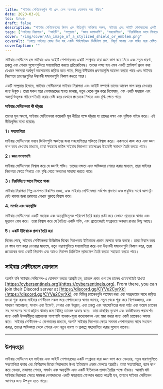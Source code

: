 ```yaml
---
title: "সাইবার সেন্টিনেলগুলি কী এবং কেন আপনার যোগদান করা উচিত"
date: 2023-03-01
toc: true
draft: false
description: "সাইবার সেন্টিনেলদের মিশন এবং নীতিগুলি আবিষ্কার করুন, সাইবার এবং আইটি পেশাদারদের একটি সম্প্রদায় যা জ্ঞান ভাগ করে নিতে এবং সাইবার নিরাপত্তা চ্যালেঞ্জগুলির উদ্ভাবনী সমাধানগুলি বিকাশ করতে প্রতিশ্রুতিবদ্ধ।"
tags: ["সাইবার নিরাপত্তা", "আইটি", "সম্প্রদায়", "জ্ঞান ভাগাভাগি", "সহযোগিতা", "নিরবিচ্ছিন্য ভাবে শিখতে থাকা", "সমর্থন", "অন্তর্ভুক্তি", "ইতিবাচক প্রভাব", "পাঠ্য চ্যানেল", "ভয়েস চ্যানেল", "পেশা পরামর্শ", "কাজের সুযোগ", "শেখার সম্পদ", "উঠতি প্রবণতা", "প্রকল্প", "ঘটনা", "সম্মেলন", "পোষা ছবি", "প্রযুক্তি"]
cover: "/img/cover/An_image_of_a_stylized_shield_or_emblem.png"
coverAlt: "কেন্দ্রে সাইবার যোদ্ধা চিত্র সহ একটি স্টাইলাইজড ডিজিটাল ঢাল, বিমূর্ত আকার এবং লাইন দ্বারা বেষ্টিত যা ডেটা প্রবাহ এবং নেটওয়ার্ক সংযোগের প্রতিনিধিত্ব করে"
coverCaption: ""
---
```


সাইবার সেন্টিনেল হল সাইবার এবং আইটি পেশাদারদের একটি সম্প্রদায় যারা জ্ঞান ভাগ করে নিতে এবং নতুন ধারণা, প্রকল্প এবং শেখার সুযোগগুলিতে সহযোগিতা করতে প্রতিশ্রুতিবদ্ধ। তাদের লক্ষ্য হল এমন একটি প্ল্যাটফর্ম প্রদান করা যেখানে সদস্যরা অর্থপূর্ণ আলোচনায় জড়িত হতে পারে, শিল্পে উদীয়মান প্রবণতাগুলি অন্বেষণ করতে পারে এবং সাইবার নিরাপত্তা চ্যালেঞ্জগুলির উদ্ভাবনী সমাধানগুলি বিকাশ করতে পারে।

একটি সম্প্রদায় হিসাবে, সাইবার সেন্টিনেলরা সাইবার নিরাপত্তা এবং আইটি সম্পর্কে তাদের আবেগ ভাগ করে নেওয়ার জন্য উন্মুক্ত। তারা সকল স্তরে পেশাদারদের স্বাগত জানায়, নতুন থেকে শুরু করে বিশেষজ্ঞ, এবং একটি সহায়ক এবং অন্তর্ভুক্তিমূলক পরিবেশ তৈরি করার চেষ্টা করে যেখানে প্রত্যেকে শিখতে এবং বৃদ্ধি পেতে পারে।

**সাইবার সেন্টিনেলরা কী দাঁড়ায়**

তাদের মূল অংশে, সাইবার সেন্টিনেলরা কয়েকটি মূল নীতির পক্ষে দাঁড়ায় যা তাদের লক্ষ্য এবং দৃষ্টিকে গাইড করে। এই নীতিগুলির মধ্যে রয়েছে:

**1। সহযোগিতা**

সাইবার সেন্টিনেলরা মহান জিনিসগুলি অর্জনের জন্য সহযোগিতার শক্তিতে বিশ্বাস করে। একসাথে কাজ করে এবং জ্ঞান ভাগ করে নেওয়ার মাধ্যমে, তারা সবচেয়ে জটিল সাইবার নিরাপত্তা চ্যালেঞ্জের উদ্ভাবনী সমাধান তৈরি করতে পারে।

**2। জ্ঞান ভাগাভাগি**

সাইবার সেন্টিনেলরা বিশ্বাস করে যে জ্ঞানই শক্তি। তাদের দক্ষতা এবং অভিজ্ঞতা শেয়ার করার মাধ্যমে, তারা সাইবার নিরাপত্তা ক্ষেত্রে শিখতে এবং বৃদ্ধি পেতে অন্যদের সাহায্য করতে পারে।

**3। নিরবিচ্ছিন্য ভাবে শিখতে থাকা**

সাইবার নিরাপত্তা শিল্প ক্রমাগত বিকশিত হচ্ছে, এবং সাইবার সেন্টিনেলরা সর্বশেষ প্রবণতা এবং প্রযুক্তির সাথে আপ-টু-ডেট থাকার জন্য ক্রমাগত শেখার গুরুত্বে বিশ্বাস করে।

**4. সমর্থন এবং অন্তর্ভুক্তি**

সাইবার সেন্টিনেলরা একটি সহায়ক এবং অন্তর্ভুক্তিমূলক পরিবেশ তৈরি করার চেষ্টা করে যেখানে প্রত্যেকে স্বাগত এবং মূল্যবান বোধ করে। তারা বিশ্বাস করে যে বৈচিত্র্য একটি শক্তি, এবং প্রত্যেকেরই সম্প্রদায়ে অবদান রাখার কিছু আছে।

**5। একটি ইতিবাচক প্রভাব তৈরি করা**

দিনের শেষে, সাইবার সেন্টিনেলরা ডিজিটাল বিশ্বের নিরাপত্তায় ইতিবাচক প্রভাব ফেলতে কাজ করছে। তারা বিশ্বাস করে যে জ্ঞান ভাগ করে নেওয়ার মাধ্যমে, নতুন ধারণাগুলিতে সহযোগিতা করে এবং উদ্ভাবনী সমাধানগুলি বিকাশ করে, তারা প্রত্যেকের জন্য একটি নিরাপদ এবং আরও নিরাপদ ডিজিটাল ল্যান্ডস্কেপ তৈরি করতে সহায়তা করতে পারে।

## সাইবার সেন্টিনেলে যোগদান

আপনি যদি সাইবার সেন্টিনেল-এ যোগদান করতে আগ্রহী হন, তাহলে প্রথম ধাপ হল তাদের ওয়েবসাইটে যাওয়া [https://cybersentinels.org](https://cybersentinels.org). From there, you can join their Discord server at [https://discord.gg/CYVe2CyrXk](https://discord.gg/CYVe2CyrXk) এবং বিভিন্ন চ্যানেলগুলি অন্বেষণ করা এবং সম্প্রদায়ের সাথে জড়িত হওয়া শুরু করুন৷ সাইবার সেন্টিনেল সকল স্তরে পেশাদারদের স্বাগত জানায়, নতুন থেকে শুরু করে বিশেষজ্ঞদের, এবং সাধারণ আলোচনা, সংবাদ এবং ইভেন্ট, শেখার এবং উন্নয়ন, এবং প্রকল্প এবং সহযোগিতার জন্য পাঠ্য এবং ভয়েস চ্যানেল সহ সদস্যদের সাথে জড়িত থাকার জন্য বিভিন্ন চ্যানেল অফার করে। তারা চাকরির সুযোগ এবং কর্মজীবনের পরামর্শের জন্য একটি উত্সর্গীকৃত চ্যানেলের পাশাপাশি হালকা-হৃদয় কথোপকথন এবং মজা করার জন্য একটি চ্যানেলও অফার করে। সাইবার সেন্টিনেল-এ যোগদানের মাধ্যমে, আপনি সাইবার নিরাপত্তা ক্ষেত্রে সমমনা পেশাদারদের সাথে সংযোগ করার, তাদের অভিজ্ঞতা থেকে শেখার এবং নতুন ধারণা ও প্রকল্পে সহযোগিতা করার সুযোগ পাবেন।

_________________________________________________________________________________

## উপসংহার

সাইবার সেন্টিনেল হল সাইবার এবং আইটি পেশাদারদের একটি সম্প্রদায় যারা জ্ঞান ভাগ করে নেওয়ার, নতুন ধারণাগুলিতে সহযোগিতা করার এবং ডিজিটাল বিশ্বের নিরাপত্তার উপর ইতিবাচক প্রভাব ফেলতে আগ্রহী। তারা সহযোগিতা, জ্ঞান ভাগ করে নেওয়া, ক্রমাগত শেখার, সমর্থন এবং অন্তর্ভুক্তি এবং একটি ইতিবাচক প্রভাব তৈরির পক্ষে দাঁড়ায়। আপনি যদি সাইবার নিরাপত্তা ক্ষেত্রে সমমনা পেশাদারদের একটি সম্প্রদায়ে যোগদান করতে আগ্রহী হন, তাহলে সাইবার সেন্টিনেল আপনার জন্য উপযুক্ত হতে পারে।